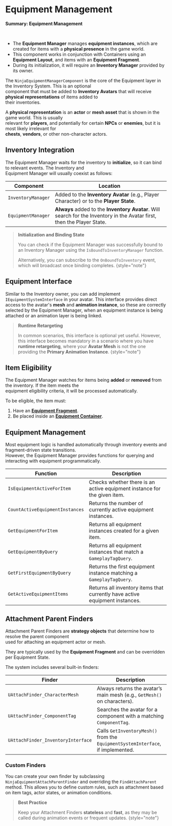 # Equipment Management
<primary-label ref="inventory"/>

<tldr>
    <p><b>Summary: Equipment Management</b></p>
    <br/>
    <ul>
        <li>The <b>Equipment Manager</b> manages <b>equipment instances</b>, which are created for items with a <b>physical presence</b> in the game world.</li>
        <li>This component works in conjunction with Containers using an <b>Equipment Layout</b>, and items with an <b>Equipment Fragment</b>.</li>
        <li>During its initialization, it will require an <b>Inventory Manager</b> provided by its owner.</li>
    </ul>
</tldr>

The `NinjaEquipmentManagerComponent` is the core of the Equipment layer in the Inventory System. This is an optional  
component that must be added to **Inventory Avatars** that will receive **physical representations** of items added to  
their inventories.

A **physical representation** is an **actor** or **mesh asset** that is shown in the game world. This is usually  
relevant for **players**, and potentially for certain **NPCs** or **enemies**, but it is most likely irrelevant for  
**chests**, **vendors**, or other non-character actors.

## Inventory Integration
The Equipment Manager waits for the inventory to **initialize**, so it can bind to relevant events. The Inventory and  
Equipment Manager will usually coexist as follows:

| Component          | Location                                                                                                                |
|--------------------|-------------------------------------------------------------------------------------------------------------------------|
| `InventoryManager` | Added to the **Inventory Avatar** (e.g., Player Character) or to the **Player State**.                                  |
| `EquipmentManager` | **Always** added to the **Inventory Avatar**. Will search for the Inventory in the Avatar first, then the Player State. |

> **Initialization and Binding State**
>
> You can check if the Equipment Manager was successfully bound to an Inventory Manager using the `IsBoundToInventoryManager` function.
>
> Alternatively, you can subscribe to the `OnBoundToInventory` event, which will broadcast once binding completes.
{style="note"}

## Equipment Interface
Similar to the Inventory owner, you can add implement `IEquipmentSystemInterface` in your avatar. This interface provides
direct access to the avatar's **mesh** and **animation instance**, so these are correctly selected by the Equipment Manager, 
when an equipment instance is being attached or an animation layer is being linked.

> **Runtime Retargeting**
> 
> In common scenarios, this interface is optional yet useful. However, this interface becomes mandatory in a scenario where
> you have **runtime retargeting**, where your **Avatar Mesh** is not the one providing the **Primary Animation Instance**.
{style="note"}

## Item Eligibility
The Equipment Manager watches for items being **added** or **removed** from the inventory. If the item meets the  
equipment eligibility criteria, it will be processed automatically.

To be eligible, the item must:

1. Have an **[Equipment Fragment](inv_fragment_equipment.md)**.
2. Be placed inside an **[Equipment Container](inv_layout_equipment.md)**.

## Equipment Management
Most equipment logic is handled automatically through inventory events and fragment-driven state transitions.  
However, the Equipment Manager provides functions for querying and interacting with equipment programmatically.

| Function                        | Description                                                                 |
|---------------------------------|-----------------------------------------------------------------------------|
| `IsEquipmentActiveForItem`      | Checks whether there is an active equipment instance for the given item.    |
| `CountActiveEquipmentInstances` | Returns the number of currently active equipment instances.                 |
| `GetEquipmentForItem`           | Returns all equipment instances created for a given item.                   |
| `GetEquipmentByQuery`           | Returns all equipment instances that match a `GameplayTagQuery`.            |
| `GetFirstEquipmentByQuery`      | Returns the first equipment instance matching a `GameplayTagQuery`.         |
| `GetActiveEquipmentItems`       | Returns all inventory items that currently have active equipment instances. |

## Attachment Parent Finders
Attachment Parent Finders are **strategy objects** that determine how to resolve the parent component  
used for attaching an equipment actor or mesh.

They are typically used by the **Equipment Fragment** and can be overridden per Equipment State.

The system includes several built-in finders:

| Finder                             | Description                                                                     |
|------------------------------------|---------------------------------------------------------------------------------|
| `UAttachFinder_CharacterMesh`      | Always returns the avatar’s main mesh (e.g., `GetMesh()` on characters).        |
| `UAttachFinder_ComponentTag`       | Searches the avatar for a component with a matching `ComponentTag`.             |
| `UAttachFinder_InventoryInterface` | Calls `GetInventoryMesh()` from the `EquipmentSystemInterface`, if implemented. |

### Custom Finders
You can create your own finder by subclassing `NinjaEquipmentAttachParentFinder` and overriding the `FindAttachParent` method.
This allows you to define custom rules, such as attachment based on item tags, actor states, or animation conditions.

> **Best Practice**
> 
> Keep your Attachment Finders **stateless** and **fast**, as they may be called during animation events or frequent updates.
{style="note"}